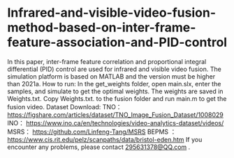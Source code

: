 # Infrared-and-visible-video-fusion-method-based-on-inter-frame-feature-association-and-PID-control
In this paper, inter-frame feature correlation and proportional integral differential (PID) control are used for infrared and visible video fusion.
The simulation platform is based on MATLAB and the version must be higher than 2021a.
How to run:
In the get_weights folder, open main.slx, enter the samples, and simulate to get the optimal weights. The weights are saved in Weights.txt.
Copy Weights.txt. to the fusion folder and run main.m to get the fusion video.
Dataset Download:
TNO：
https://figshare.com/articles/dataset/TNO_Image_Fusion_Dataset/1008029
INO：
https://www.ino.ca/en/technologies/video-analytics-dataset/videos/
MSRS：
https://github.com/Linfeng-Tang/MSRS
BEPMS ：
https://www.cis.rit.edu/pelz/scanpaths/data/bristol-eden.htm
If you encounter any problems, please contact 295631378@QQ.com .
